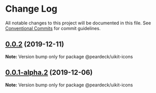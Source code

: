# Change Log

All notable changes to this project will be documented in this file.
See [Conventional Commits](https://conventionalcommits.org) for commit guidelines.

## [0.0.2](https://github.com/peardeck/peardeck-uikit/compare/@peardeck/uikit-icons@0.0.1-alpha.2...@peardeck/uikit-icons@0.0.2) (2019-12-11)

**Note:** Version bump only for package @peardeck/uikit-icons





## [0.0.1-alpha.2](https://github.com/peardeck/peardeck-uikit/compare/@peardeck/uikit-icons@0.0.1-alpha.1...@peardeck/uikit-icons@0.0.1-alpha.2) (2019-12-06)

**Note:** Version bump only for package @peardeck/uikit-icons
